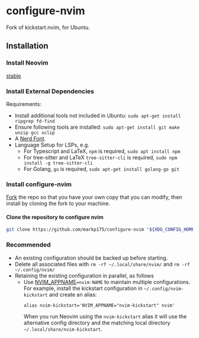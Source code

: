 # configure-nvim

Fork of kickstart.nvim, for Ubuntu.

## Installation

### Install Neovim

[stable](https://github.com/neovim/neovim/releases/tag/stable)

### Install External Dependencies

Requirements:
- Install additional tools not included in Ubuntu: ```sudo apt-get install ripgrep fd-find```
- Ensure following tools are installed: ```sudo apt-get install git make unzip gcc xclip```
- A [Nerd Font](https://www.nerdfonts.com/).
- Language Setup for LSPs, e.g.
  - For Typescript and LaTeX, `npm` is required, ```sudo apt install npm```
  - For tree-sitter and LaTeX `tree-sitter-cli` is required, ```sudo npm install -g tree-sitter-cli```
  - For Golang, `go` is required, ```sudo apt-get install golang-go git```

### Install configure-nvim

[Fork](https://docs.github.com/en/get-started/quickstart/fork-a-repo) the repo
so that you have your own copy that you can modify, then install by cloning the
fork to your machine.

#### Clone the repository to configure nvim

```sh
git clone https://github.com/markp175/configure-nvim "${XDG_CONFIG_HOME:-$HOME/.config}"/nvim
```

### Recommended

* An existing configuration should be backed up before starting.
* Delete all associated files with `rm -rf ~/.local/share/nvim/` and `rm -rf ~/.config/nvim/`
* Retaining the existing configuration in parallel, as follows
  * Use [NVIM_APPNAME](https://neovim.io/doc/user/starting.html#%24NVIM_APPNAME)`=nvim-NAME`
    to maintain multiple configurations. For example, install the kickstart
    configuration in `~/.config/nvim-kickstart` and create an alias:
    ```
    alias nvim-kickstart='NVIM_APPNAME="nvim-kickstart" nvim'
    ```
    When you run Neovim using the `nvim-kickstart` alias it will use the alternative
    config directory and the matching local directory
    `~/.local/share/nvim-kickstart`.
